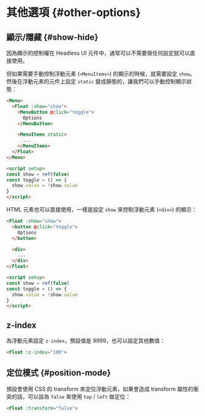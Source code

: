 # 其他選項 {#other-options}

## 顯示/隱藏 {#show-hide}

因為顯示的控制權在 Headless UI 元件中，通常可以不需要做任何設定就可以直接使用。

但如果需要手動控制浮動元素 (`<MenuItems>`) 的顯示的時候，就需要設定 `show`。然後在浮動元素的元件上設定 `static` 變成靜態的，讓我們可以手動控制顯示狀態：

```html
<Menu>
  <Float :show="show">
    <MenuButton @click="toggle">
      Options
    </MenuButton>

    <MenuItems static>
      ...
    </MenuItems>
  </Float>
</Menu>

<script setup>
const show = ref(false)
const toggle = () => {
  show.value = !show.value
}
</script>
```

HTML 元素也可以直接使用，一樣是設定 `show` 來控制浮動元素 (`<div>`) 的顯示：

```html
<Float :show="show">
  <button @click="toggle">
    Options
  </button>

  <div>
    ...
  </div>
</Float>

<script setup>
const show = ref(false)
const toggle = () => {
  show.value = !show.value
}
</script>
```

## z-index

為浮動元素設定 `z-index`，預設值是 9999，也可以設定其他數值：

```html
<Float :z-index="100">
```

## 定位模式 {#position-mode}

預設會使用 CSS 的 transform 來定位浮動元素，如果會造成 transform 屬性的衝突的話，可以設為 `false` 來使用 `top` / `left` 做定位：

```html
<Float :transform="false">
```
